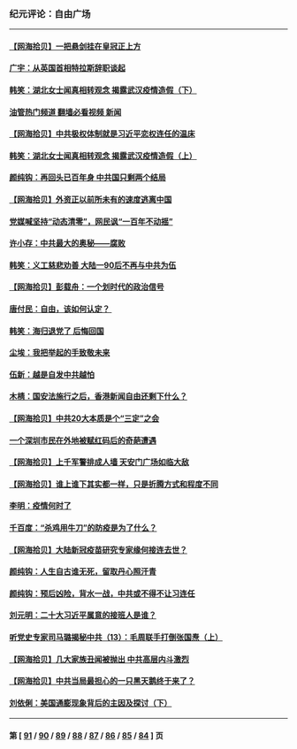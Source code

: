 ### 纪元评论：自由广场
---
#### [【网海拾贝】一把悬剑挂在皇冠正上方](../../pages/nsc993/n13851183.md?10240330) 
#### [广宇：从英国首相特拉斯辞职谈起](../../pages/nsc993/n13850804.md?10240330) 
#### [韩笑：湖北女士闻真相转观念 揭露武汉疫情造假（下）](../../pages/nsc993/n13850769.md?10240330) 
#### [油管热门频道 翻墙必看视频 新闻](ok?10240330)
#### [【网海拾贝】中共极权体制就是习近平恋权连任的温床](../../pages/nsc993/n13850760.md?10240330) 
#### [韩笑：湖北女士闻真相转观念 揭露武汉疫情造假（上）](../../pages/nsc993/n13850176.md?10240330) 
#### [颜纯钩：再回头已百年身 中共国只剩两个结局](../../pages/nsc993/n13850207.md?10240330) 
#### [【网海拾贝】外资正以前所未有的速度逃离中国](../../pages/nsc993/n13849728.md?10240330) 
#### [党媒喊坚持“动态清零”，网民讽“一百年不动摇”](../../pages/nsc993/n13848552.md?10240330) 
#### [许小存：中共最大的奥秘——腐败](../../pages/nsc993/n13848635.md?10240330) 
#### [韩笑：义工慈悲劝善 大陆一90后不再与中共为伍](../../pages/nsc993/n13848520.md?10240330) 
#### [【网海拾贝】彭载舟：一个划时代的政治信号](../../pages/nsc993/n13847854.md?10240330) 
#### [唐付民：自由，该如何认定？ ](../../pages/nsc993/n13847800.md?10240330) 
#### [韩笑：海归退党了 后悔回国](../../pages/nsc993/n13846872.md?10240330) 
#### [尘埃：我把举起的手致敬未来](../../pages/nsc993/n13846423.md?10240330) 
#### [伍新：越是自发中共越怕](../../pages/nsc993/n13846265.md?10240330) 
#### [木棈：国安法施行之后，香港新闻自由还剩下什么？](../../pages/nsc993/n13844393.md?10240330) 
#### [【网海拾贝】中共20大本质是个“三定”之会](../../pages/nsc993/n13843708.md?10240330) 
#### [一个深圳市民在外地被赋红码后的奇葩遭遇](../../pages/nsc993/n13843303.md?10240330) 
#### [【网海拾贝】上千军警排成人墙 天安门广场如临大敌](../../pages/nsc993/n13842741.md?10240330) 
#### [【网海拾贝】谁上谁下其实都一样，只是折腾方式和程度不同](../../pages/nsc993/n13841688.md?10240330) 
#### [李明：疫情何时了](../../pages/nsc993/n13841552.md?10240330) 
#### [千百度：“杀鸡用牛刀”的防疫是为了什么？](../../pages/nsc993/n13841280.md?10240330) 
#### [【网海拾贝】大陆新冠疫苗研究专家缘何接连去世？](../../pages/nsc993/n13840897.md?10240330) 
#### [颜纯钩：人生自古谁无死，留取丹心照汗青](../../pages/nsc993/n13840525.md?10240330) 
#### [颜纯钩：预后凶险，背水一战，中共或不得不让习连任](../../pages/nsc993/n13840503.md?10240330) 
#### [刘元明：二十大习近平属意的接班人是谁？](../../pages/nsc993/n13840433.md?10240330) 
#### [听党史专家司马璐揭秘中共（13）：毛周联手打倒张国焘（上）](../../pages/nsc993/n13839929.md?10240330) 
#### [【网海拾贝】几大家族丑闻被抛出 中共高层内斗激烈](../../pages/nsc993/n13839902.md?10240330) 
#### [【网海拾贝】中共当局最担心的一只黑天鹅终于来了？](../../pages/nsc993/n13838947.md?10240330) 
#### [刘依俐：美国通膨现象背后的主因及探讨（下）](../../pages/nsc993/n13839273.md?10240330) 

---
#### 第 [ [91](./91.md?10240330) / [90](./90.md?10240330) / [89](./89.md?10240330) / [88](./88.md?10240330) / [87](./87.md?10240330) / [86](./86.md?10240330) / [85](./85.md?10240330) / [84](./84.md?10240330) ] 页
